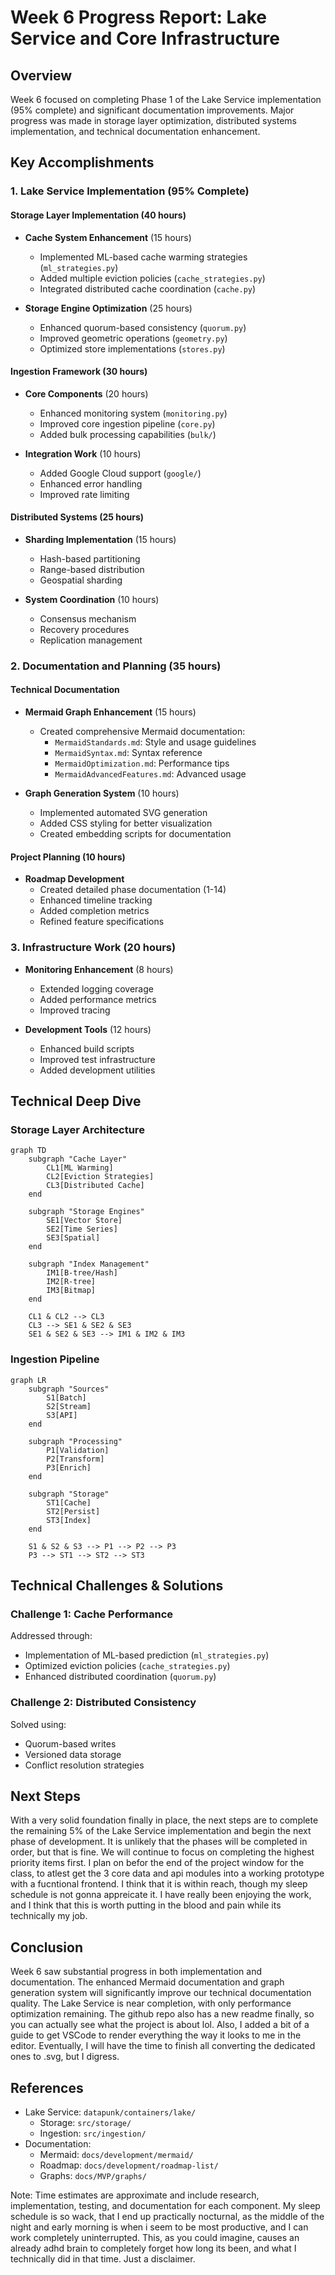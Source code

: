 # Week 6 Progress Report: Lake Service and Core Infrastructure

## Overview

Week 6 focused on completing Phase 1 of the Lake Service implementation (95% complete) and significant documentation improvements. Major progress was made in storage layer optimization, distributed systems implementation, and technical documentation enhancement.

## Key Accomplishments

### 1. Lake Service Implementation (95% Complete)

#### Storage Layer Implementation (40 hours)

- **Cache System Enhancement** (15 hours)

  - Implemented ML-based cache warming strategies (`ml_strategies.py`)
  - Added multiple eviction policies (`cache_strategies.py`)
  - Integrated distributed cache coordination (`cache.py`)

- **Storage Engine Optimization** (25 hours)
  - Enhanced quorum-based consistency (`quorum.py`)
  - Improved geometric operations (`geometry.py`)
  - Optimized store implementations (`stores.py`)

#### Ingestion Framework (30 hours)

- **Core Components** (20 hours)

  - Enhanced monitoring system (`monitoring.py`)
  - Improved core ingestion pipeline (`core.py`)
  - Added bulk processing capabilities (`bulk/`)

- **Integration Work** (10 hours)
  - Added Google Cloud support (`google/`)
  - Enhanced error handling
  - Improved rate limiting

#### Distributed Systems (25 hours)

- **Sharding Implementation** (15 hours)

  - Hash-based partitioning
  - Range-based distribution
  - Geospatial sharding

- **System Coordination** (10 hours)
  - Consensus mechanism
  - Recovery procedures
  - Replication management

### 2. Documentation and Planning (35 hours)

#### Technical Documentation

- **Mermaid Graph Enhancement** (15 hours)

  - Created comprehensive Mermaid documentation:
    - `MermaidStandards.md`: Style and usage guidelines
    - `MermaidSyntax.md`: Syntax reference
    - `MermaidOptimization.md`: Performance tips
    - `MermaidAdvancedFeatures.md`: Advanced usage

- **Graph Generation System** (10 hours)
  - Implemented automated SVG generation
  - Added CSS styling for better visualization
  - Created embedding scripts for documentation

#### Project Planning (10 hours)

- **Roadmap Development**
  - Created detailed phase documentation (1-14)
  - Enhanced timeline tracking
  - Added completion metrics
  - Refined feature specifications

### 3. Infrastructure Work (20 hours)

- **Monitoring Enhancement** (8 hours)

  - Extended logging coverage
  - Added performance metrics
  - Improved tracing

- **Development Tools** (12 hours)
  - Enhanced build scripts
  - Improved test infrastructure
  - Added development utilities

## Technical Deep Dive

### Storage Layer Architecture

```mermaid
graph TD
    subgraph "Cache Layer"
        CL1[ML Warming]
        CL2[Eviction Strategies]
        CL3[Distributed Cache]
    end

    subgraph "Storage Engines"
        SE1[Vector Store]
        SE2[Time Series]
        SE3[Spatial]
    end

    subgraph "Index Management"
        IM1[B-tree/Hash]
        IM2[R-tree]
        IM3[Bitmap]
    end

    CL1 & CL2 --> CL3
    CL3 --> SE1 & SE2 & SE3
    SE1 & SE2 & SE3 --> IM1 & IM2 & IM3
```

### Ingestion Pipeline

```mermaid
graph LR
    subgraph "Sources"
        S1[Batch]
        S2[Stream]
        S3[API]
    end

    subgraph "Processing"
        P1[Validation]
        P2[Transform]
        P3[Enrich]
    end

    subgraph "Storage"
        ST1[Cache]
        ST2[Persist]
        ST3[Index]
    end

    S1 & S2 & S3 --> P1 --> P2 --> P3
    P3 --> ST1 --> ST2 --> ST3
```

## Technical Challenges & Solutions

### Challenge 1: Cache Performance

Addressed through:

- Implementation of ML-based prediction (`ml_strategies.py`)
- Optimized eviction policies (`cache_strategies.py`)
- Enhanced distributed coordination (`quorum.py`)

### Challenge 2: Distributed Consistency

Solved using:

- Quorum-based writes
- Versioned data storage
- Conflict resolution strategies

## Next Steps

With a very solid foundation finally in place, the next steps are to complete the remaining 5% of the Lake Service implementation and begin the next phase of development. It is unlikely that the phases will be completed in order, but that is fine. We will continue to focus on completing the highest priority items first. I plan on befor the end of the project window for the class, to atlest get the 3 core data and api modules into a working prototype with a fucntional frontend. I think that it is within reach, though my sleep schedule is not gonna appreicate it. I have really been enjoying the work, and I think that this is worth putting in the blood and pain while its technically my job.

## Conclusion

Week 6 saw substantial progress in both implementation and documentation. The enhanced Mermaid documentation and graph generation system will significantly improve our technical documentation quality. The Lake Service is near completion, with only performance optimization remaining. The github repo also has a new readme finally, so you can actually see what the project is about lol. Also, I added a bit of a guide to get VSCode to render everything the way it looks to me in the editor. Eventually, I will have the time to finish all converting the dedicated ones to .svg, but I digress.

## References

- Lake Service: `datapunk/containers/lake/`
  - Storage: `src/storage/`
  - Ingestion: `src/ingestion/`
- Documentation:
  - Mermaid: `docs/development/mermaid/`
  - Roadmap: `docs/development/roadmap-list/`
  - Graphs: `docs/MVP/graphs/`

Note: Time estimates are approximate and include research, implementation, testing, and documentation for each component. My sleep schedule is so wack, that I end up practically nocturnal, as the middle of the night and early morning is when i seem to be most productive, and I can work completely uninterrupted. This, as you could imagine, causes an already adhd brain to completely forget how long its been, and what I technically did in that time. Just a disclaimer.
